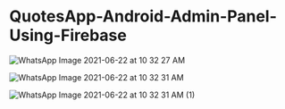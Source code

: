 # QuotesApp-Android-Admin-Panel-Using-Firebase

![WhatsApp Image 2021-06-22 at 10 32 27 AM](https://user-images.githubusercontent.com/55083861/122866717-13e6db00-d346-11eb-9956-e492cf968ea3.jpeg)

![WhatsApp Image 2021-06-22 at 10 32 31 AM](https://user-images.githubusercontent.com/55083861/122866724-177a6200-d346-11eb-9359-abc6743cbc44.jpeg)

![WhatsApp Image 2021-06-22 at 10 32 31 AM (1)](https://user-images.githubusercontent.com/55083861/122866726-18ab8f00-d346-11eb-8ba9-25eda02363ca.jpeg)
